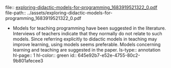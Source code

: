 file:: [exploring-didactic-models-for-programming_1683919521322_0.pdf](../assets/exploring-didactic-models-for-programming_1683919521322_0.pdf)
file-path:: ../assets/exploring-didactic-models-for-programming_1683919521322_0.pdf

- Models for teaching programming have been suggested in the literature. Interviews of teachers indicate that they normally do not relate to such models. Since referring explicitly to didactic models in teaching may improve learning, using models seems preferable. Models concerning learning and teaching are suggested in the paper.
  ls-type:: annotation
  hl-page:: 1
  hl-color:: green
  id:: 645e92b7-e52e-4755-80c2-9b801afecee3